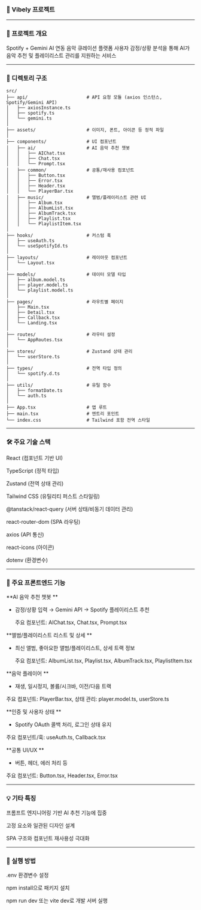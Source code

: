 ### 🎵 Vibely 프로젝트

----

### 📌 프로젝트 개요
Spotify + Gemini AI 연동 음악 큐레이션 플랫폼
사용자 감정/상황 분석을 통해 AI가 음악 추천 및 플레이리스트 관리를 지원하는 서비스

----

### 📁 디렉토리 구조
```
src/
├── api/                      # API 요청 모듈 (axios 인스턴스, Spotify/Gemini API)
│   ├── axiosInstance.ts
│   ├── spotify.ts
│   └── gemini.ts
│
├── assets/                   # 이미지, 폰트, 아이콘 등 정적 파일
│
├── components/               # UI 컴포넌트
│   ├── ai/                   # AI 음악 추천 챗봇
│   │   ├── AIChat.tsx
│   │   ├── Chat.tsx
│   │   └── Prompt.tsx
│   ├── common/               # 공통/재사용 컴포넌트
│   │   ├── Button.tsx
│   │   ├── Error.tsx
│   │   ├── Header.tsx
│   │   └── PlayerBar.tsx
│   ├── music/                # 앨범/플레이리스트 관련 UI
│   │   ├── Album.tsx
│   │   ├── AlbumList.tsx
│   │   ├── AlbumTrack.tsx
│   │   ├── Playlist.tsx
│   │   └── PlaylistItem.tsx
│
├── hooks/                    # 커스텀 훅
│   ├── useAuth.ts
│   └── useSpotifyId.ts
│
├── layouts/                  # 레이아웃 컴포넌트
│   └── Layout.tsx
│
├── models/                   # 데이터 모델 타입
│   ├── album.model.ts
│   ├── player.model.ts
│   └── playlist.model.ts
│
├── pages/                    # 라우트별 페이지
│   ├── Main.tsx
│   ├── Detail.tsx
│   ├── Callback.tsx
│   └── Landing.tsx
│
├── routes/                   # 라우터 설정
│   └── AppRoutes.tsx
│
├── stores/                   # Zustand 상태 관리
│   └── userStore.ts
│
├── types/                    # 전역 타입 정의
│   └── spotify.d.ts
│
├── utils/                    # 유틸 함수
│   ├── formatDate.ts
│   └── auth.ts
│
├── App.tsx                   # 앱 루트
├── main.tsx                  # 엔트리 포인트
└── index.css                 # Tailwind 포함 전역 스타일
```

----
### 🛠️ 주요 기술 스택

React (컴포넌트 기반 UI)

TypeScript (정적 타입)

Zustand (전역 상태 관리)

Tailwind CSS (유틸리티 퍼스트 스타일링)

@tanstack/react-query (서버 상태/비동기 데이터 관리)

react-router-dom (SPA 라우팅)

axios (API 통신)

react-icons (아이콘)

dotenv (환경변수)

----

### 🧩 주요 프론트엔드 기능
**AI 음악 추천 챗봇
**
- 감정/상황 입력 → Gemini API → Spotify 플레이리스트 추천

  주요 컴포넌트: AIChat.tsx, Chat.tsx, Prompt.tsx

**앨범/플레이리스트 리스트 및 상세
**
- 최신 앨범, 좋아요한 앨범/플레이리스트, 상세 트랙 정보

  주요 컴포넌트: AlbumList.tsx, Playlist.tsx, AlbumTrack.tsx, PlaylistItem.tsx

**음악 플레이어
**
- 재생, 일시정지, 볼륨/시크바, 이전/다음 트랙

주요 컴포넌트: PlayerBar.tsx, 상태 관리: player.model.ts, userStore.ts

**인증 및 사용자 상태
**
- Spotify OAuth 콜백 처리, 로그인 상태 유지

주요 컴포넌트/훅: useAuth.ts, Callback.tsx

**공통 UI/UX
**
- 버튼, 헤더, 에러 처리 등

주요 컴포넌트: Button.tsx, Header.tsx, Error.tsx

----
### 💡 기타 특징
프롬프트 엔지니어링 기반 AI 추천 기능에 집중

고정 요소와 일관된 디자인 설계

SPA 구조와 컴포넌트 재사용성 극대화

----

### 🚀 실행 방법
.env 환경변수 설정

npm install으로 패키지 설치

npm run dev 또는 vite dev로 개발 서버 실행
